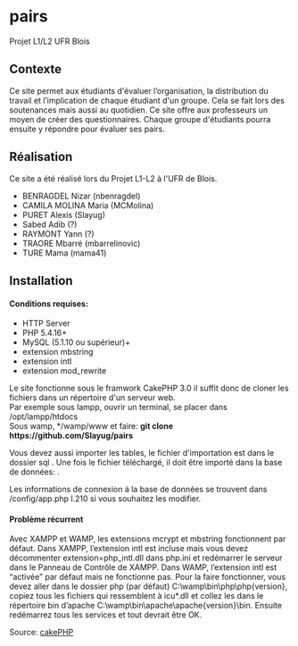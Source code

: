 # pairs
Projet L1/L2 UFR Blois

<h2>Contexte</h2>
<p>Ce site permet aux étudiants d'évaluer l’organisation, la distribution
du travail et l’implication de chaque étudiant d'un groupe. Cela se fait lors des soutenances mais aussi au quotidien.
Ce site offre aux professeurs un moyen de créer des questionnaires. Chaque groupe d'étudiants pourra ensuite y répondre pour évaluer ses pairs.</p>

<h2>Réalisation</h2>
<p>Ce site a été réalisé lors du Projet L1-L2 à l'UFR de Blois.</p>
<ul>
	<li>BENRAGDEL Nizar (nbenragdel)</li>
	<li>CAMILA MOLINA Maria (MCMolina)</li>
	<li>PURET Alexis (Slayug)</li>
	<li>Sabed Adib (?)</li>
	<li>RAYMONT Yann (?)</li>
	<li>TRAORE Mbarré (mbarrelinovic)</li>
	<li>TURE Mama (mama41)</li>
</ul>

<h2>Installation</h2>
<h4>Conditions requises:</h4>
<ul>
	<li>HTTP Server</li>
	<li>PHP 5.4.16+</li>
	<li>MySQL (5.1.10 ou supérieur)+</li>
	<li>extension mbstring</li>
	<li>extension intl</li>
	<li>extension mod_rewrite</li>
</ul>
<p>Le site fonctionne sous le framwork CakePHP 3.0 il suffit donc de cloner les fichiers dans un répertoire d'un serveur web.<br>
Par exemple sous lampp, ouvrir un terminal, se placer dans /opt/lampp/htdocs<br>
Sous wamp, */wamp/www et faire: <strong>git clone https://github.com/Slayug/pairs</strong></p>

<p>Vous devez aussi importer les tables, le fichier d'importation est dans le dossier sql <cake_pairs_en.sql>. Une fois le fichier téléchargé, il doit être importé dans la base de données: <cake_pairs>.</p>
<p>Les informations de connexion à la base de données se trouvent dans /config/app.php l.210 si vous souhaitez les modifier.</p>

<h4>Problème récurrent</h4>
<p>Avec XAMPP et WAMP, les extensions mcrypt et mbstring fonctionnent par défaut.
Dans XAMPP, l’extension intl est incluse mais vous devez décommenter extension=php_intl.dll dans php.ini et redémarrer le serveur dans le Panneau de Contrôle de XAMPP.
Dans WAMP, l’extension intl est “activée” par défaut mais ne fonctionne pas. Pour la faire fonctionner, vous devez aller dans le dossier php (par défaut) C:\wamp\bin\php\php{version}, copiez tous les fichiers qui ressemblent à icu*.dll et collez les dans le répertoire bin d’apache C:\wamp\bin\apache\apache{version}\bin. Ensuite redémarrez tous les services et tout devrait être OK.
</p>
<p>Source: <a href="http://book.cakephp.org/3.0/fr/installation.html#conditions-requises">cakePHP</a></p>


